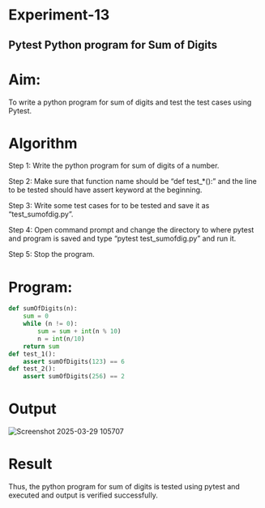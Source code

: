 # Experiment-13
## Pytest Python program for Sum of Digits 
# Aim: 
To write a python program for sum of digits and test the test cases using Pytest. 

# Algorithm
Step 1: Write the python program for sum of digits of a number.

Step 2: Make sure that function name should be “def test_*():” and the line to be tested
should have assert keyword at the beginning.

Step 3: Write some test cases for to be tested and save it as “test_sumofdig.py”.

Step 4: Open command prompt and change the directory to where pytest and program is
saved and type “pytest test_sumofdig.py” and run it.

Step 5: Stop the program. 
# Program:
```python
def sumOfDigits(n): 
    sum = 0 
    while (n != 0): 
        sum = sum + int(n % 10) 
        n = int(n/10) 
    return sum 
def test_1(): 
    assert sumOfDigits(123) == 6 
def test_2(): 
    assert sumOfDigits(256) == 2 
```
# Output
![Screenshot 2025-03-29 105707](https://github.com/user-attachments/assets/2d901b04-7f22-4474-9bc5-8e9a866357b4)

# Result
Thus, the python program for sum of digits is tested using pytest and executed and 
output is verified successfully.
